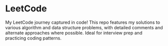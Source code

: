 # LeetCode
My LeetCode journey captured in code! This repo features my solutions to various algorithm and data structure problems, with detailed comments and alternate approaches where possible. Ideal for interview prep and practicing coding patterns.
